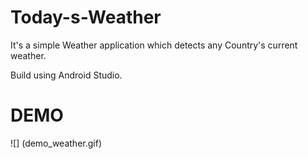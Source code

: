 # Today-s-Weather 
It's a simple Weather application which detects any Country's current weather. 


Build using Android Studio.


# DEMO

![] (demo_weather.gif)
